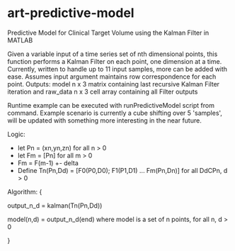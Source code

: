# art-predictive-model
Predictive Model for Clinical Target Volume using the Kalman Filter in MATLAB

Given a variable input of a time series set of nth dimensional points, this
function performs a Kalman Filter on each point, one dimension at a time.
Currently, written to handle up to 11 input samples, more can be added with ease.
Assumes input argument maintains row correspondence for each point.
Outputs: model n x 3 matrix containing last recursive Kalman Filter
iteration and raw_data n x 3 cell array containing all Filter outputs

Runtime example can be executed with runPredictiveModel script from command.
Example scenario is currently a cube shifting over 5 'samples', will be updated
with something more interesting in the near future.

Logic:
* let Pn = (xn,yn,zn) for all n > 0
* let Fm = [Pn] for all m > 0
* Fm = F(m-1) +- delta
* Define Tn(Pn,Dd) = [F0(P0,D0); F1(P1,D1) ... Fm(Pn,Dn)] for all DdCPn, d > 0
  
Algorithm: {

  output_n_d = kalman(Tn(Pn,Dd)) 

  model(n,d) = output_n_d(end) where model is a set of n points, for all n, d > 0

}
